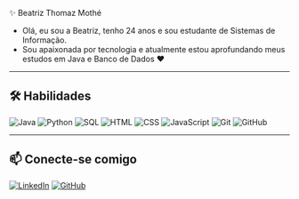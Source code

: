 ✨ Beatriz Thomaz Mothé  

- Olá, eu sou a Beatriz, tenho 24 anos e sou estudante de Sistemas de Informação.  
- Sou apaixonada por tecnologia e atualmente estou aprofundando meus estudos em Java e Banco de Dados ❤️ 

---

## 🛠 Habilidades

![Java](https://img.shields.io/badge/Java-ED8B00?style=for-the-badge&logo=java&logoColor=white)
![Python](https://img.shields.io/badge/Python-3776AB?style=for-the-badge&logo=python&logoColor=white)
![SQL](https://img.shields.io/badge/SQL-00758F?style=for-the-badge&logo=mysql&logoColor=white)
![HTML](https://img.shields.io/badge/HTML-E34F26?style=for-the-badge&logo=html5&logoColor=white)
![CSS](https://img.shields.io/badge/CSS-1572B6?style=for-the-badge&logo=css3&logoColor=white)
![JavaScript](https://img.shields.io/badge/JavaScript-F7DF1E?style=for-the-badge&logo=javascript&logoColor=black)
![Git](https://img.shields.io/badge/Git-F05032?style=for-the-badge&logo=git&logoColor=white)
![GitHub](https://img.shields.io/badge/GitHub-181717?style=for-the-badge&logo=github&logoColor=white)

---

## 📫 Conecte-se comigo
[![LinkedIn](https://img.shields.io/badge/LinkedIn-0077B5?style=for-the-badge&logo=linkedin&logoColor=white)](https://www.linkedin.com/in/beatriz-thomaz-moth%C3%A9-9b4159352/)
[![GitHub](https://img.shields.io/badge/GitHub-181717?style=for-the-badge&logo=github&logoColor=white)](https://github.com/beatrizmothe)

